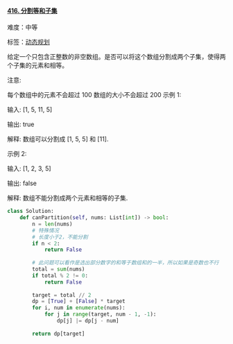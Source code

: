 #### [416. 分割等和子集](https://leetcode-cn.com/problems/partition-equal-subset-sum/)

难度：中等

标签：[动态规划](../Topic/动态规划.md)

给定一个只包含正整数的非空数组。是否可以将这个数组分割成两个子集，使得两个子集的元素和相等。

注意:

每个数组中的元素不会超过 100
数组的大小不会超过 200
示例 1:

输入: [1, 5, 11, 5]

输出: true

解释: 数组可以分割成 [1, 5, 5] 和 [11].


示例 2:

输入: [1, 2, 3, 5]

输出: false

解释: 数组不能分割成两个元素和相等的子集.

```python
class Solution:
    def canPartition(self, nums: List[int]) -> bool:
        n = len(nums)
        # 特殊情况
        # 长度小于2，不能分割
        if n < 2:
            return False
        
        # 此问题可以看作是选出部分数字的和等于数组和的一半，所以如果是奇数也不行
        total = sum(nums)
        if total % 2 != 0:
            return False
        
        target = total // 2
        dp = [True] + [False] * target
        for i, num in enumerate(nums):
            for j in range(target, num - 1, -1):
                dp[j] |= dp[j - num]
        
        return dp[target]
```



